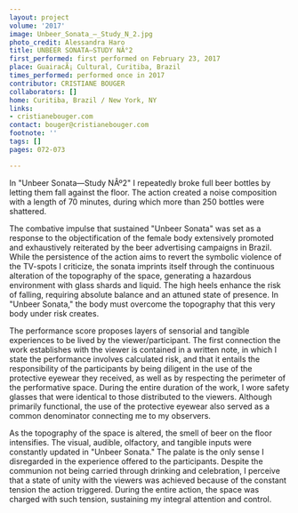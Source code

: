 ```yaml
---
layout: project
volume: '2017'
image: Unbeer_Sonata_–_Study_N_2.jpg
photo_credit: Alessandra Haro
title: UNBEER SONATA—STUDY NÂ°2
first_performed: first performed on February 23, 2017
place: GuairacÃ¡ Cultural, Curitiba, Brazil
times_performed: performed once in 2017
contributor: CRISTIANE BOUGER
collaborators: []
home: Curitiba, Brazil / New York, NY
links:
- cristianebouger.com
contact: bouger@cristianebouger.com
footnote: ''
tags: []
pages: 072-073

---
```


In "Unbeer Sonata—Study NÂº2" I repeatedly broke full beer bottles by letting them fall against the floor. The action created a noise composition with a length of 70 minutes, during which more than 250 bottles were shattered.

The combative impulse that sustained "Unbeer Sonata" was set as a response to the objectification of the female body extensively promoted and exhaustively reiterated by the beer advertising campaigns in Brazil. While the persistence of the action aims to revert the symbolic violence of the TV-spots I criticize, the sonata imprints itself through the continuous alteration of the topography of the space, generating a hazardous environment with glass shards and liquid. The high heels enhance the risk of falling, requiring absolute balance and an attuned state of presence. In "Unbeer Sonata," the body must overcome the topography that this very body under risk creates.

The performance score proposes layers of sensorial and tangible experiences to be lived by the viewer/participant. The first connection the work establishes with the viewer is contained in a written note, in which I state the performance involves calculated risk, and that it entails the responsibility of the participants by being diligent in the use of the protective eyewear they received, as well as by respecting the perimeter of the performative space. During the entire duration of the work, I wore safety glasses that were identical to those distributed to the viewers. Although primarily functional, the use of the protective eyewear also served as a common denominator connecting me to my observers.

As the topography of the space is altered, the smell of beer on the floor intensifies. The visual, audible, olfactory, and tangible inputs were constantly updated in "Unbeer Sonata." The palate is the only sense I disregarded in the experience offered to the participants. Despite the communion not being carried through drinking and celebration, I perceive that a state of unity with the viewers was achieved because of the constant tension the action triggered. During the entire action, the space was charged with such tension, sustaining my integral attention and control.
